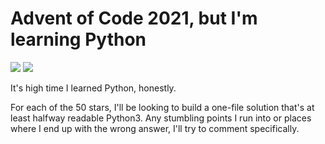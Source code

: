 # Advent of Code 2021, but I'm learning Python

![](https://img.shields.io/badge/day%20📅-19-blue)
![](https://img.shields.io/badge/stars%20⭐-38-yellow)

It's high time I learned Python, honestly.

For each of the 50 stars, I'll be looking to build a one-file solution that's
at least halfway readable Python3. Any stumbling points I run into or places
where I end up with the wrong answer, I'll try to comment specifically.
